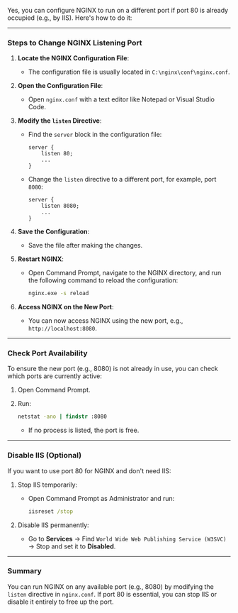 Yes, you can configure NGINX to run on a different port if port 80 is already occupied (e.g., by IIS). Here's how to do it:

---

### **Steps to Change NGINX Listening Port**

1. **Locate the NGINX Configuration File**:
    
    - The configuration file is usually located in `C:\nginx\conf\nginx.conf`.
2. **Open the Configuration File**:
    
    - Open `nginx.conf` with a text editor like Notepad or Visual Studio Code.
3. **Modify the `listen` Directive**:
    
    - Find the `server` block in the configuration file:
        
        ```nginx
        server {
            listen 80;
            ...
        }
        ```
        
    - Change the `listen` directive to a different port, for example, port `8080`:
        
        ```nginx
        server {
            listen 8080;
            ...
        }
        ```
        
4. **Save the Configuration**:
    
    - Save the file after making the changes.
5. **Restart NGINX**:
    
    - Open Command Prompt, navigate to the NGINX directory, and run the following command to reload the configuration:
        
        ```cmd
        nginx.exe -s reload
        ```
        
6. **Access NGINX on the New Port**:
    
    - You can now access NGINX using the new port, e.g., `http://localhost:8080`.

---

### **Check Port Availability**

To ensure the new port (e.g., 8080) is not already in use, you can check which ports are currently active:

1. Open Command Prompt.
2. Run:
    
    ```cmd
    netstat -ano | findstr :8080
    ```
    
    - If no process is listed, the port is free.

---

### **Disable IIS (Optional)**

If you want to use port 80 for NGINX and don't need IIS:

1. Stop IIS temporarily:
    - Open Command Prompt as Administrator and run:
        
        ```cmd
        iisreset /stop
        ```
        
2. Disable IIS permanently:
    - Go to **Services** → Find `World Wide Web Publishing Service (W3SVC)` → Stop and set it to **Disabled**.

---

### Summary

You can run NGINX on any available port (e.g., 8080) by modifying the `listen` directive in `nginx.conf`. If port 80 is essential, you can stop IIS or disable it entirely to free up the port.